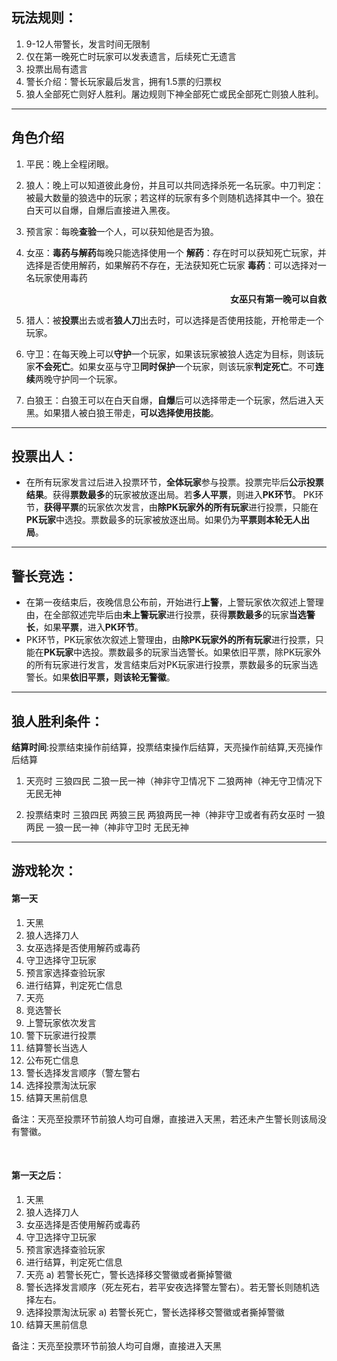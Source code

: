 
## 玩法规则：
1.	9-12人带警长，发言时间无限制
2.	仅在第一晚死亡时玩家可以发表遗言，后续死亡无遗言
3.	投票出局有遗言
4.	警长介绍：警长玩家最后发言，拥有1.5票的归票权
5.	狼人全部死亡则好人胜利。屠边规则下神全部死亡或民全部死亡则狼人胜利。

---
## 角色介绍
1.	平民：晚上全程闭眼。
2.	狼人：晚上可以知道彼此身份，并且可以共同选择杀死一名玩家。中刀判定：被最大数量的狼选中的玩家；若这样的玩家有多个则随机选择其中一个。狼在白天可以自爆，自爆后直接进入黑夜。
3.	预言家：每晚**查验**一个人，可以获知他是否为狼。
4.	女巫：**毒药与解药**每晚只能选择使用一个
**解药**：存在时可以获知死亡玩家，并选择是否使用解药，如果解药不存在，无法获知死亡玩家
**毒药**：可以选择对一名玩家使用毒药
**<p align="right">**女巫只有第一晚可以自救**</p>**

5.	猎人：被**投票**出去或者**狼人刀**出去时，可以选择是否使用技能，开枪带走一个玩家。
6.	守卫：在每天晚上可以**守护**一个玩家，如果该玩家被狼人选定为目标，则该玩家**不会死亡**。如果女巫与守卫**同时保护**一个玩家，则该玩家**判定死亡**。不可**连续**两晚守护同一个玩家。
7.	白狼王：白狼王可以在白天自爆，**自爆**后可以选择带走一个玩家，然后进入天黑。如果猎人被白狼王带走，**可以选择使用技能**。

---
## 投票出人：
+ 在所有玩家发言过后进入投票环节，**全体玩家**参与投票。投票完毕后**公示投票结果**。获得**票数最多**的玩家被放逐出局。若**多人平票**，则进入**PK环节**。
PK环节，**获得平票**的玩家依次发言，由**除PK玩家外的所有玩家**进行投票，只能在**PK玩家**中选投。票数最多的玩家被放逐出局。如果仍为**平票则本轮无人出局**。 

---
## 警长竞选：
+ 在第一夜结束后，夜晚信息公布前，开始进行**上警**，上警玩家依次叙述上警理由，在全部叙述完毕后由**未上警玩家**进行投票，获得**票数最多**的玩家**当选警长**，如果**平票**，进入**PK环节**。
+ PK环节，PK玩家依次叙述上警理由，由**除PK玩家外的所有玩家**进行投票，只能在**PK玩家**中选投。票数最多的玩家当选警长。如果依旧平票，除PK玩家外的所有玩家进行发言，发言结束后对PK玩家进行投票，票数最多的玩家当选警长。如果**依旧平票，则该轮无警徽**。 


---
## 狼人胜利条件：
**结算时间**:投票结束操作前结算，投票结束操作后结算，天亮操作前结算,天亮操作后结算

1.	天亮时
三狼四民
二狼一民一神（神非守卫情况下
二狼两神（神无守卫情况下
无民无神

2.  投票结束时
三狼四民
两狼三民
两狼两民一神（神非守卫或者有药女巫时
一狼两民
一狼一民一神（神非守卫时
无民无神

---
## 游戏轮次：
#### 第一天
1)	天黑
2)	狼人选择刀人
3)	女巫选择是否使用解药或毒药
4)	守卫选择守卫玩家
5)	预言家选择查验玩家
6)	进行结算，判定死亡信息
7)	天亮
8)	竞选警长
9)	上警玩家依次发言
10)	警下玩家进行投票
11)	结算警长当选人
12)	公布死亡信息
13)	警长选择发言顺序（警左警右
14)	选择投票淘汰玩家
15)	结算天黑前信息

备注：天亮至投票环节前狼人均可自爆，直接进入天黑，若还未产生警长则该局没有警徽。

 
#### 第一天之后：
1)	天黑
2)	狼人选择刀人
3)	女巫选择是否使用解药或毒药
4)	守卫选择守卫玩家
5)	预言家选择查验玩家
6)	进行结算，判定死亡信息
7)	天亮
a)	若警长死亡，警长选择移交警徽或者撕掉警徽
8)	警长选择发言顺序（死左死右，若平安夜选择警左警右）。若无警长则随机选择左右。
9)	选择投票淘汰玩家
a)	若警长死亡，警长选择移交警徽或者撕掉警徽
10)	结算天黑前信息

备注：天亮至投票环节前狼人均可自爆，直接进入天黑
